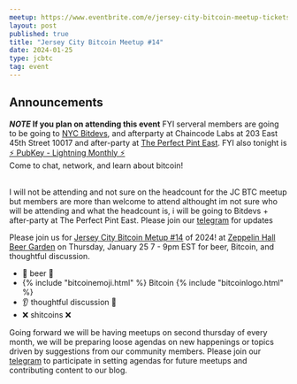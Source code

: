 ```yaml
---
meetup: https://www.eventbrite.com/e/jersey-city-bitcoin-meetup-tickets-783256570487?aff=oddtdtcreator
layout: post
published: true
title: "Jersey City Bitcoin Meetup #14"
date: 2024-01-25
type: jcbtc
tag: event
---
```

## Announcements
<strong>*NOTE* If you plan on attending this event</strong> FYI serveral members are going to be going to <a href="https://www.meetup.com/bitdevsnyc/events/298283874/" target="_blank">NYC Bitdevs</a>, and afterparty at Chaincode Labs at 203 East 45th Street 10017 and after-party at <a href="https://theperfectpintnyc.com/east-midtown-nyc/" target="_blank">The Perfect Pint East</a>. FYI also tonight is <a href="https://jerseycitybitcoin.com/events/pubkey-lightning-monthly/">⚡ PubKey - Lightning Monthly ⚡</a><br><span>Come to chat, network, and learn about bitcoin!<br>
<br>

I will not be attending and not sure on the headcount for the JC BTC meetup but members are more than welcome to attend althought im not sure who will be attending and what the headcount is, i will be going to Bitdevs + after-party at The Perfect Pint East. Please join our [telegram](https://t.me/+WOiR_ajP-AgxNmMx) for updates

Please join us for <a href="https://www.eventbrite.com/e/jersey-city-bitcoin-meetup-tickets-783256570487?aff=oddtdtcreator" target="_blank">Jersey City Bitcoin Metup #14</a> of 2024! at <a href="https://maps.app.goo.gl/xghGUsfjz4JeEvwp8" target="_blank">Zeppelin Hall Beer Garden</a> on Thursday, January 25 7 - 9pm EST for beer, Bitcoin, and thoughtful discussion.

- 🍺 beer 🍻
- {% include "bitcoinemoji.html" %} Bitcoin {% include "bitcoinlogo.html" %}
- 👂 thoughtful discussion 📢
- ❌ shitcoins ❌

<p></p>

 Going forward we will be having meetups on second thursday of every month, we will be preparing loose agendas on new happenings or topics driven by suggestions from our community members. Please join our [telegram](https://t.me/+WOiR_ajP-AgxNmMx) to participate in setting agendas for future meetups and contributing content to our blog.